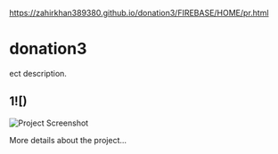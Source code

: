 https://zahirkhan389380.github.io/donation3/FIREBASE/HOME/pr.html


# donation3


ect description.

## 1![)


![Project Screenshot]( )


More details about the project...
